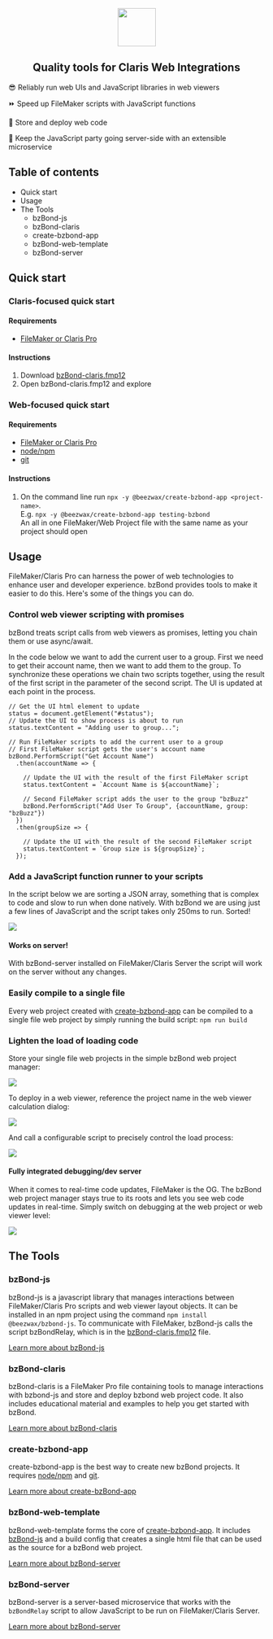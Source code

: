 <p align="center"><img src="bzBond-logo.png" width="75"/></p>

<h2 align="center">Quality tools for Claris Web Integrations</h2>

😎 Reliably run web UIs and JavaScript libraries in web viewers

⏩ Speed up FileMaker scripts with JavaScript functions

💾 Store and deploy web code

🎉 Keep the JavaScript party going server-side with an extensible microservice

## Table of contents

- Quick start
- Usage
- The Tools
  - bzBond-js
  - bzBond-claris
  - create-bzbond-app
  - bzBond-web-template
  - bzBond-server

## Quick start

### Claris-focused quick start

#### Requirements

- [FileMaker or Claris Pro](https://www.claris.com/)

#### Instructions

1. Download [bzBond-claris.fmp12](packages/bzBond-claris/bzBond-claris.fmp12)
2. Open bzBond-claris.fmp12 and explore

### Web-focused quick start

#### Requirements

- [FileMaker or Claris Pro](https://www.claris.com/)
- [node/npm](https://nodejs.org/en/download/)
- [git](https://git-scm.com/downloads)

#### Instructions

1. On the command line run `npx -y @beezwax/create-bzbond-app <project-name>`.<br>
E.g. `npx -y @beezwax/create-bzbond-app testing-bzbond`<br>
An all in one FileMaker/Web Project file with the same name as your project should open

## Usage

FileMaker/Claris Pro can harness the power of web technologies to enhance user and developer experience. bzBond provides tools to make it easier to do this. Here's some of the things you can do.

### Control web viewer scripting with promises

bzBond treats script calls from web viewers as promises, letting you chain them or use async/await.

In the code below we want to add the current user to a group. First we need to get their account name, then we want to add them to the group. To synchronize these operations we chain two scripts together, using the result of the first script in the parameter of the second script. The UI is updated at each point in the process. 
```
// Get the UI html element to update
status = document.getElement("#status");
// Update the UI to show process is about to run 
status.textContent = "Adding user to group...";

// Run FileMaker scripts to add the current user to a group
// First FileMaker script gets the user's account name
bzBond.PerformScript("Get Account Name")
  .then(accountName => {

    // Update the UI with the result of the first FileMaker script
    status.textContent = `Account Name is ${accountName}`;

    // Second FileMaker script adds the user to the group "bzBuzz"
    bzBond.PerformScript("Add User To Group", {accountName, group: "bzBuzz"})
  })
  .then(groupSize => {

    // Update the UI with the result of the second FileMaker script
    status.textContent = `Group size is ${groupSize}`;
  });
```

### Add a JavaScript function runner to your scripts

In the script below we are sorting a JSON array, something that is complex to code and slow to run when done natively. With bzBond we are using just a few lines of JavaScript and the script takes only 250ms to run. Sorted!

<img src="perform_javascript.png" />

#### Works on server!

With bzBond-server installed on FileMaker/Claris Server the script will work on the server without any changes.

### Easily compile to a single file

Every web project created with [create-bzbond-app](packages/create-bzbond-app/README.md) can be compiled to a single file web project by simply running the build script: `npm run build`

### Lighten the load of loading code

Store your single file web projects in the simple bzBond web project manager:

<img src="web_project_manager.png" />

To deploy in a web viewer, reference the project name in the web viewer calculation dialog:

<img src="web_viewer_setup.png" />

And call a configurable script to precisely control the load process:

<img src="layout_triggers.png" />

#### Fully integrated debugging/dev server

When it comes to real-time code updates, FileMaker is the OG. The bzBond web project manager stays true to its roots and lets you see web code updates in real-time. Simply switch on debugging at the web project or web viewer level:

<img src="debug_mode.png" />

## The Tools

### bzBond-js

bzBond-js is a javascript library that manages interactions between FileMaker/Claris Pro scripts and web viewer layout objects. It can be installed in an npm project using the command `npm install @beezwax/bzbond-js`. To communicate with FileMaker, bzBond-js calls the script bzBondRelay, which is in the [bzBond-claris.fmp12](#bzbond-claris) file.

[Learn more about bzBond-js](packages/bzBond-js/README.md)

### bzBond-claris

bzBond-claris is a FileMaker Pro file containing tools to manage interactions with bzbond-js and store and deploy bzbond web project code. It also includes educational material and examples to help you get started with bzBond.

[Learn more about bzBond-claris](packages/bzBond-claris/README.md)

### create-bzbond-app

create-bzbond-app is the best way to create new bzBond projects. It requires [node/npm](https://nodejs.org/en/download/) and [git](https://git-scm.com/downloads).

[Learn more about create-bzBond-app](packages/bzBond-claris/README.md)

### bzBond-web-template

bzBond-web-template forms the core of [create-bzbond-app](#create-bzbond-app). It includes [bzBond-js](#bzbond-js) and a build config that creates a single html file that can be used as the source for a bzBond web project.

[Learn more about bzBond-server](packages/bzBond-server/README.md)

### bzBond-server

bzBond-server is a server-based microservice that works with the `bzBondRelay` script to allow JavaScript to be run on FileMaker/Claris Server.

[Learn more about bzBond-server](packages/bzBond-server/README.md)